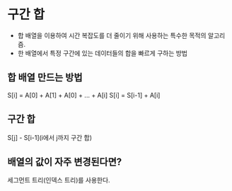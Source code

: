 # 구간 합

- 합 배열을 이용하여 시간 복잡도를 더 줄이기 위해 사용하는 특수한 목적의 알고리즘.
- 한 배열에서 특정 구간에 있는 데이터들의 합을 빠르게 구하는 방법

## 합 배열 만드는 방법
S[i] = A[0] + A[1] + A[0] + ... + A[i]
S[i] = S[i-1] + A[i]

## 구간 합
S[j] - S[i-1](i에서 j까지 구간 합)


## 배열의 값이 자주 변경된다면?
세그먼트 트리(인덱스 트리)를 사용한다.